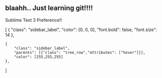 blaahh.. Just learning git!!!!
---------------------
Sublime Text 3 Preference!!

[
    {
        "class": "sidebar_label",
        "color": [0, 0, 0],
        "font.bold": false,
        "font.size": 14
    },

    {
        "class": "sidebar_label",
        "parents": [{"class": "tree_row","attributes": ["hover"]}],
        "color": [255,255,255] 
    },
]
